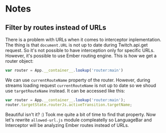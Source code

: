 # Notes

## Filter by routes instead of URLs

There is a problem with URLs when it comes to interceptor inplementation. The thing is that `document.URL` is not up to date during Twitch.api.get request. So it's not possible to have interception only for specific URLs. However, it's possible to use Ember routing engine. This is how we get a router object:
```javascript
var router = App.__container__.lookup('router:main')
```

We can use `currentRouteName` property of the router. However, during streams loading request `currentRouteName` is not up to date so we shoud use `targetRouteName` instead. It can be accessed like this:
```javascript
var router = App.__container__.lookup('router:main');
router.targetState.routerJs.activeTransition.targetName;
```
Beautiful isn't it? :) Took me quite a bit of time to find that property. Now let's rewrite `allowed-url.js` module compleatelly so LanguageBar and Interceptor will be analyzing Ember routes instead of URLs.
